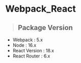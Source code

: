 # Webpack_React

> ## Package Version

- Webpack : 5.x
- Node : 16.x
- React Version : 18.x
- React Router : 6.x
